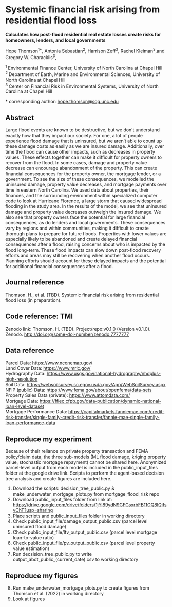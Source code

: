 # Systemic financial risk arising from residential flood loss

**Calculates how post-flood residential real estate losses create risks for homeowners, lenders, and local governments**

Hope Thomson<sup>1\*</sup>, Antonia Sebastian<sup>2</sup>, Harrison Zeff<sup>3</sup>, Rachel Kleiman<sup>3</sup>,and Gregory W. Characklis<sup>3</sup>,

<sup>1 </sup> Environmental Finance Center, University of North Carolina at Chapel Hill<br/>
<sup>2 </sup> Department of Earth, Marine and Environmental Sciences, University of North Carolina at Chapel Hill<br/>
<sup>3 </sup> Center on Financial Risk in Environmental Systems, University of North Carolina at Chapel Hill<br/>


\* corresponding author:  hope.thomson@sog.unc.edu

## Abstract
Large flood events are known to be destructive, but we don’t understand exactly how that they impact our society. For one, a lot of people experience flood damage that is uninsured, but we aren’t able to count up these damage costs as easily as we are insured damage. Additionally, over time the flood can cause other impacts, such as decreases in property values. These effects together can make it difficult for property owners to recover from the flood. In some cases, damage and property value decrease can encourage abandonment of the property. This can create financial consequences for the property owner, the mortgage lender, or a government.
To see the size of these consequences, we modelled the uninsured damage, property value decreases, and mortgage payments over time in eastern North Carolina. We used data about properties, their finances, and the surrounding environment within specialized computer code to look at Hurricane Florence, a large storm that caused widespread flooding in the study area. In the results of the model, we see that uninsured damage and property value decreases outweigh the insured damage. We also see that property owners face the potential for large financial consequences, as do lenders and local governments. These consequences vary by regions and within communities, making it difficult to create thorough plans to prepare for future floods. Properties with lower values are especially likely to be abandoned and create delayed financial consequences after a flood, raising concerns about who is impacted by the flood long-term. These flood impacts can slow down post-flood recovery efforts and areas may still be recovering when another flood occurs. Planning efforts should account for these delayed impacts and the potential for additional financial consequences after a flood.
## Journal reference
Thomson. H., et al. (TBD). Systemic financial risk arising from residential flood loss (in preparation).

## Code reference: TMI
Zenodo link:
Thomson, H. (TBD). Project/repo:v0.1.0 (Version v0.1.0). Zenodo. http://doi.org/some-doi-number/zenodo.7777777

## Data reference
Parcel Data: https://www.nconemap.gov/<br/>
Land Cover Data: https://www.mrlc.gov/<br/>
Hydrography Data: https://www.usgs.gov/national-hydrography/nhdplus-high-resolution<br/>
Soil Data: https://websoilsurvey.sc.egov.usda.gov/App/WebSoilSurvey.aspx<br/>
NFIP (public) Data: https://www.fema.gov/about/openfema/data-sets<br/>
Property Sales Data (private): https://www.attomdata.com/<br/>
Mortgage Data: https://ffiec.cfpb.gov/data-publication/dynamic-national-loan-level-dataset<br/>
Mortgage Performance Data: https://capitalmarkets.fanniemae.com/credit-risk-transfer/single-family-credit-risk-transfer/fannie-mae-single-family-loan-performance-data<br/>

## Reproduce my experiment
Because of their reliance on private property transaction and FEMA policy/claim data, the three sub-models (ML flood damage, kriging property value, stochastic mortgage repayment) cannot be shared here. Anonymized parcel-level output from each model is included in the public_input_files folder at the google drive link.  Scripts to perform the agent-based decision tree analysis and create figures are included here.

1. Download the scripts: decision_tree_public.py & make_underwater_mortgage_plots.py from mortgage_flood_risk repo
2. Download public_input_files folder from link at: https://drive.google.com/drive/folders/1jYi89ydN9GFGsxrbFB11OQ8IQifsvChT?usp=sharing
3. Place scripts and public_input_files folder in working directory 
4. Check public_input_file/damage_output_public.csv (parcel level uninsured flood damage)
5. Check public_input_file/ltv_output_public.csv (parcel level mortgage loan-to-value ratio)
6. Check public_input_file/pv_output_public.csv (parcel level property value estimation)
7. Run decsision_tree_public.py to write output_abdt_public_(current_date).csv to working directory

## Reproduce my figures
8. Run make_underwater_mortgage_plots.py to create figures from Thomson et al. (2022) in working directory
9. Look at figures

